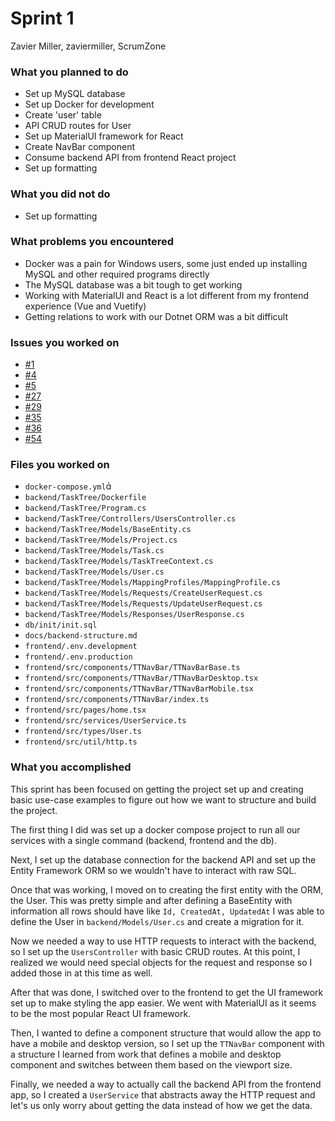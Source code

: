 # Sprint 1

Zavier Miller, zaviermiller, ScrumZone

### What you planned to do
- Set up MySQL database
- Set up Docker for development
- Create 'user' table
- API CRUD routes for User
- Set up MaterialUI framework for React
- Create NavBar component
- Consume backend API from frontend React project
- Set up formatting

### What you did not do
- Set up formatting

### What problems you encountered
- Docker was a pain for Windows users, some just ended up installing MySQL and other required programs directly
- The MySQL database was a bit tough to get working
- Working with MaterialUI and React is a lot different from my frontend experience (Vue and Vuetify)
- Getting relations to work with our Dotnet ORM was a bit difficult

### Issues you worked on
- [#1](https://github.com/scrumzone/tasktree/issues/1)
- [#4](https://github.com/scrumzone/tasktree/issues/4)
- [#5](https://github.com/scrumzone/tasktree/issues/5)
- [#27](https://github.com/scrumzone/tasktree/issues/27)
- [#29](https://github.com/scrumzone/tasktree/issues/29)
- [#35](https://github.com/scrumzone/tasktree/issues/35)
- [#36](https://github.com/scrumzone/tasktree/issues/36)
- [#54](https://github.com/scrumzone/tasktree/issues/54)

### Files you worked on
- `docker-compose.yml`
- `backend/TaskTree/Dockerfile`
- `backend/TaskTree/Program.cs`
- `backend/TaskTree/Controllers/UsersController.cs`
- `backend/TaskTree/Models/BaseEntity.cs`
- `backend/TaskTree/Models/Project.cs`
- `backend/TaskTree/Models/Task.cs`
- `backend/TaskTree/Models/TaskTreeContext.cs`
- `backend/TaskTree/Models/User.cs`
- `backend/TaskTree/Models/MappingProfiles/MappingProfile.cs`
- `backend/TaskTree/Models/Requests/CreateUserRequest.cs`
- `backend/TaskTree/Models/Requests/UpdateUserRequest.cs`
- `backend/TaskTree/Models/Responses/UserResponse.cs`
- `db/init/init.sql`
- `docs/backend-structure.md`
- `frontend/.env.development`
- `frontend/.env.production`
- `frontend/src/components/TTNavBar/TTNavBarBase.ts`
- `frontend/src/components/TTNavBar/TTNavBarDesktop.tsx`
- `frontend/src/components/TTNavBar/TTNavBarMobile.tsx`
- `frontend/src/components/TTNavBar/index.ts`
- `frontend/src/pages/home.tsx`
- `frontend/src/services/UserService.ts`
- `frontend/src/types/User.ts`
- `frontend/src/util/http.ts`

### What you accomplished
This sprint has been focused on getting the project set up and creating basic use-case examples to figure out how we want to structure and build the project. 

The first thing I did was set up a docker compose project to run all our services with a single command (backend, frontend and the db).

Next, I set up the database connection for the backend API and set up the Entity Framework ORM so we wouldn't have to interact with raw SQL.

Once that was working, I moved on to creating the first entity with the ORM, the User. This was pretty simple and after defining a BaseEntity with information all rows should have like `Id, CreatedAt, UpdatedAt` I was able to define the User in `backend/Models/User.cs` and create a migration for it.

Now we needed a way to use HTTP requests to interact with the backend, so I set up the `UsersController` with basic CRUD routes. At this point, I realized we would need special objects for the request and response so I added those in at this time as well.

After that was done, I switched over to the frontend to get the UI framework set up to make styling the app easier. We went with MaterialUI as it seems to be the most popular React UI framework.

Then, I wanted to define a component structure that would allow the app to have a mobile and desktop version, so I set up the `TTNavBar` component with a structure I learned from work that defines a mobile and desktop component and switches between them based on the viewport size.

Finally, we needed a way to actually call the backend API from the frontend app, so I created a `UserService` that abstracts away the HTTP request and let's us only worry about getting the data instead of how we get the data.


